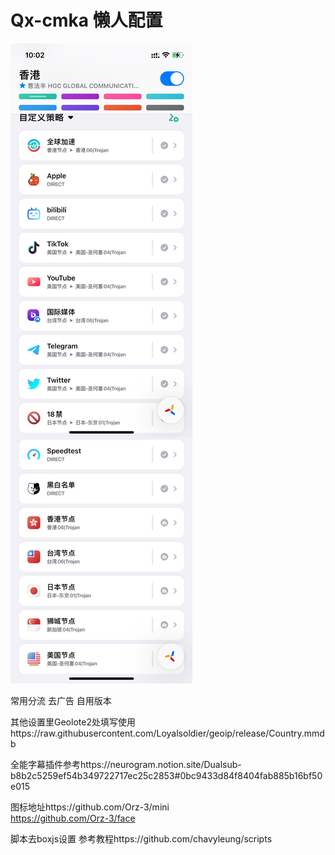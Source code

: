 # Qx-cmka 懒人配置

![Alt text](https://github.com/cmkachun/Qx-cmka/raw/main/DA0CD0EB-5264-4FC9-9739-9A60D75F4E53.png)

常用分流 去广告 自用版本 

其他设置里Geolote2处填写使用https://raw.githubusercontent.com/Loyalsoldier/geoip/release/Country.mmdb

全能字幕插件参考https://neurogram.notion.site/Dualsub-b8b2c5259ef54b349722717ec25c2853#0bc9433d84f8404fab885b16bf50e015

图标地址https://github.com/Orz-3/mini     
       https://github.com/Orz-3/face


脚本去boxjs设置
参考教程https://github.com/chavyleung/scripts

